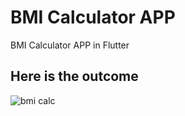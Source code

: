 # BMI Calculator APP

BMI Calculator APP in Flutter

## Here is the outcome

![bmi calc](https://user-images.githubusercontent.com/74512232/172102156-eb5cc016-5ed2-42b5-8060-2048750a5a23.gif)
